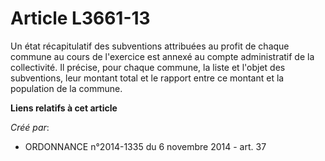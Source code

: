 # Article L3661-13

Un état récapitulatif des subventions attribuées au profit de chaque commune au cours de l'exercice est annexé au compte
administratif de la collectivité. Il précise, pour chaque commune, la liste et l'objet des subventions, leur montant total et
le rapport entre ce montant et la population de la commune.

**Liens relatifs à cet article**

_Créé par_:

  - ORDONNANCE n°2014-1335 du 6 novembre 2014 - art. 37

